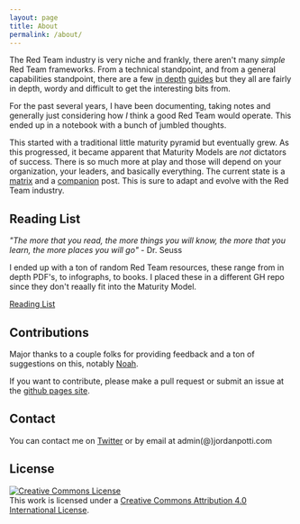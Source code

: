 ```yaml
---
layout: page
title: About
permalink: /about/
---
```


The Red Team industry is very niche and frankly, there aren't many _simple_ Red Team frameworks. From a technical standpoint, and from a general capabilities standpoint, there are a few [in depth](http://fas.org/irp/doddir/dod/jdn1_16.pdf) [guides](http://www.sama.gov.sa/en-US/Laws/BankingRules/Financial%20Entities%20Ethical%20Red%20Teaming%20Framework.pdf) but they all are fairly in depth, wordy and difficult to get the interesting bits from.

For the past several years, I have been documenting, taking notes and generally just considering how _I_ think a good Red Team would operate. This ended up in a notebook with a bunch of jumbled thoughts. 

This started with a traditional little maturity pyramid but eventually grew. As this progressed, it became apparent that Maturity Models are *not* dictators of success. There is so much more at play and those will depend on your organization, your leaders, and basically everything. The current state is a [matrix](/) and a [companion](/meta) post. This is sure to adapt and evolve with the Red Team industry.

## Reading List

*"The more that you read, the more things you will know, the more that you learn, the more places you will go"* - Dr. Seuss

I ended up with a ton of random Red Team resources, these range from in depth PDF's, to infographs, to books. I placed these in a different GH repo since they don't reaally fit into the Maturity Model.

[Reading List](https://github.com/jordanpotti/rt-reading)

## Contributions

Major thanks to a couple folks for providing feedback and a ton of suggestions on this, notably [Noah](https://twitter.com/thesubtlety). 

If you want to contribute, please make a pull request or submit an issue at the [github pages site](https://github.com/jordanpotti/jordanpotti.github.io).

## Contact

You can contact me on [Twitter](https://twitter.com/ok_bye_now) or by email at admin(@)jordanpotti.com


## License

<a rel="license" href="http://creativecommons.org/licenses/by/4.0/"><img alt="Creative Commons License" style="border-width:0" src="https://i.creativecommons.org/l/by/4.0/80x15.png" /></a><br />This work is licensed under a <a rel="license" href="http://creativecommons.org/licenses/by/4.0/">Creative Commons Attribution 4.0 International License</a>.
